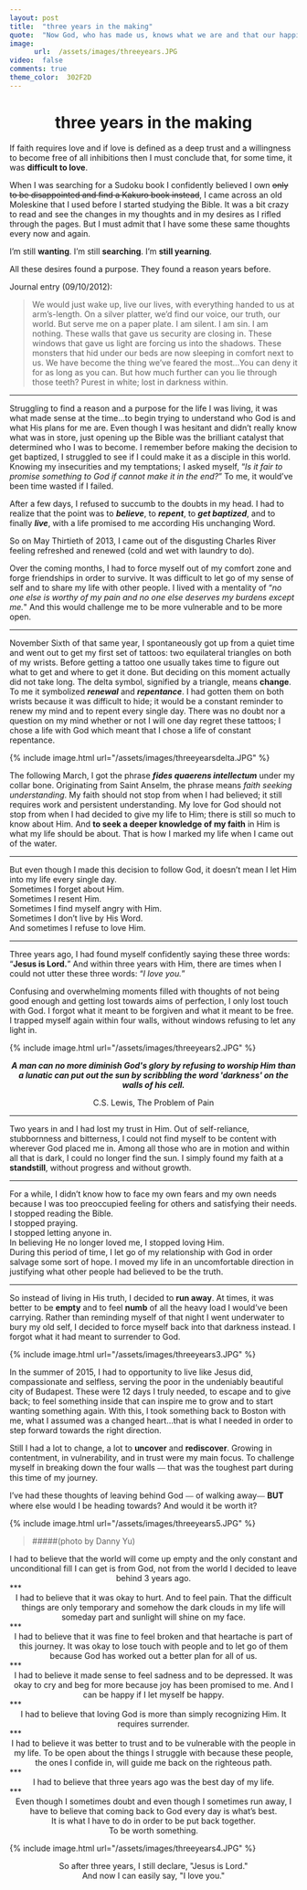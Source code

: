 ```yaml
---
layout: post
title:  "three years in the making"
quote:  "Now God, who has made us, knows what we are and that our happiness lies in Him."
image:
      url:  /assets/images/threeyears.JPG
video:  false
comments: true
theme_color:  302F2D
---
```


# <center>three years in the making</center>

If faith requires love and if love is defined as a deep trust and a willingness to become free of all inhibitions then I must conclude that, for some time, it was **difficult to love**.

When I was searching for a Sudoku book I confidently believed I own ~~only to be disappointed and find a Kakuro book instead~~, I came across an old Moleskine that I used before I started studying the Bible. It was a bit crazy to read and see the changes in my thoughts and in my desires as I rifled through the pages. But I must admit that I have some these same thoughts every now and again.

I’m still **wanting**. I’m still **searching**. I’m **still yearning**.

All these desires found a purpose. They found a reason years before.

Journal entry (09/10/2012):

> We would just wake up, live our lives, with everything handed to us at arm’s-length. On a silver platter, we’d find our voice, our truth, our world. But serve me on a paper plate. I am silent. I am sin. I am nothing. These walls that gave us security are closing in. These windows that gave us light are forcing us into the shadows. These monsters that hid under our beds are now sleeping in comfort next to us. We have become the thing we’ve feared the most…You can deny it for as long as you can. But how much further can you lie through those teeth? Purest in white; lost in darkness within.

***

Struggling to find a reason and a purpose for the life I was living, it was what made sense at the time…to begin trying to understand who God is and what His plans for me are. Even though I was hesitant and didn’t really know what was in store, just opening up the Bible was the brilliant catalyst that determined who I was to become. I remember before making the decision to get baptized, I struggled to see if I could make it as a disciple in this world. Knowing my insecurities and my temptations; I asked myself, “*Is it fair to promise something to God if cannot make it in the end?*” To me, it would’ve been time wasted if I failed. 

After a few days, I refused to succumb to the doubts in my head. I had to realize that the point was to **_believe_**, to **_repent_**, to **_get baptized_**, and to finally **_live_**, with a life promised to me according His unchanging Word.

So on May Thirtieth of 2013, I came out of the disgusting Charles River feeling refreshed and renewed (cold and wet with laundry to do).

Over the coming months, I had to force myself out of my comfort zone and forge friendships in order to survive. It was difficult to let go of my sense of self and to share my life with other people. I lived with a mentality of “*no one else is worthy of my pain and no one else deserves my burdens except me.*" And this would challenge me to be more vulnerable and to be more open.

***

November Sixth of that same year, I spontaneously got up from a quiet time and went out to get my first set of tattoos: two equilateral triangles on both of my wrists. Before getting a tattoo one usually takes time to figure out what to get and where to get it done. But deciding on this moment actually did not take long. The delta symbol, signified by a triangle, means **change**. To me it symbolized **_renewal_** and **_repentance_**. I had gotten them on both wrists because it was difficult to hide; it would be a constant reminder to renew my mind and to repent every single day. There was no doubt nor a question on my mind whether or not I will one day regret these tattoos; I chose a life with God which meant that I chose a life of constant repentance.

{% include image.html url="/assets/images/threeyearsdelta.JPG" %}

The following March, I got the phrase **_fides quaerens intellectum_** under my collar bone. Originating from Saint Anselm, the phrase means _faith seeking understanding_. My faith should not stop from when I had believed; it still requires work and persistent understanding. My love for God should not stop from when I had decided to give my life to Him; there is still so much to know about Him. And **to seek a deeper knowledge of my faith** in Him is what my life should be about. That is how I marked my life when I came out of the water.

***

But even though I made this decision to follow God, it doesn’t mean I let Him into my life every single day.  
   Sometimes I forget about Him.  
   Sometimes I resent Him.  
   Sometimes I find myself angry with Him.  
   Sometimes I don’t live by His Word.  
   And sometimes I refuse to love Him.  

***

Three years ago, I had found myself confidently saying these three words: “**Jesus is Lord.**” And within three years with Him, there are times when I could not utter these three words: “*I love you.*”

Confusing and overwhelming moments filled with thoughts of not being good enough and getting lost towards aims of perfection, I only lost touch with God. I forgot what it meant to be forgiven and what it meant to be free. I trapped myself again within four walls, without windows refusing to let any light in.


{% include image.html url="/assets/images/threeyears2.JPG" %}


**_<center>A man can no more diminish God's glory by refusing to worship Him than a lunatic can put out the sun by scribbling the word 'darkness' on the walls of his cell.</center>_**  
<center>C.S. Lewis, The Problem of Pain</center>

***

Two years in and I had lost my trust in Him. Out of self-reliance, stubbornness and bitterness, I could not find myself to be content with wherever God placed me in. Among all those who are in motion and within all that is dark, I could no longer find the sun. I simply found my faith at a **standstill**, without progress and without growth.

***

For a while, I didn’t know how to face my own fears and my own needs because I was too preoccupied feeling for others and satisfying their needs.  
   I stopped reading the Bible.  
   I stopped praying.  
   I stopped letting anyone in.  
   In believing He no longer loved me, I stopped loving Him.  
During this period of time, I let go of my relationship with God in order salvage some sort of hope. I moved my life in an uncomfortable direction in justifying what other people had believed to be the truth.

***

So instead of living in His truth, I decided to **run away**. At times, it was better to be **empty** and to feel **numb** of all the heavy load I would’ve been carrying. Rather than reminding myself of that night I went underwater to bury my old self, I decided to force myself back into that darkness instead. I forgot what it had meant to surrender to God.

{% include image.html url="/assets/images/threeyears3.JPG" %}

In the summer of 2015, I had to opportunity to live like Jesus did, compassionate and selfless, serving the poor in the undeniably beautiful city of Budapest. These were 12 days I truly needed, to escape and to give back; to feel something inside that can inspire me to grow and to start wanting something again. With this, I took something back to Boston with me, what I assumed was a changed heart…that is what I needed in order to step forward towards the right direction.

Still I had a lot to change, a lot to **uncover** and **rediscover**. Growing in contentment, in vulnerability, and in trust were my main focus. To challenge myself in breaking down the four walls ⎯⎯ that was the toughest part during this time of my journey.

I’ve had these thoughts of leaving behind God ⎯⎯ of walking away⎯⎯ **BUT** where else would I be heading towards? And would it be worth it?

{% include image.html url="/assets/images/threeyears5.JPG" %}
> #####(photo by Danny Yu)

<center>I had to believe that the world will come up empty and the only constant and unconditional fill I can get is from God, not from the world I decided to leave behind 3 years ago.</center>
***
<center>I had to believe that it was okay to hurt. And to feel pain. That the difficult things are only temporary and somehow the dark clouds in my life will someday part and sunlight will shine on my face.</center>
***
<center>I had to believe that it was fine to feel broken and that heartache is part of this journey. It was okay to lose touch with people and to let go of them because God has worked out a better plan for all of us.</center>
***
<center>I had to believe it made sense to feel sadness and to be depressed. It was okay to cry and beg for more because joy has been promised to me. And I can be happy if I let myself be happy.</center>
***
<center>I had to believe that loving God is more than simply recognizing Him. It requires surrender.</center>
***
<center>I had to believe it was better to trust and to be vulnerable with the people in my life. To be open about the things I struggle with because these people, the ones I confide in, will guide me back on the righteous path.</center>
***
<center>I had to believe that three years ago was the best day of my life.</center>
***
<center>Even though I sometimes doubt and even though I sometimes run away, I have to believe that coming back to God every day is what’s best.</center>  
   <center>It is what I have to do in order to be put back together.</center>  
   <center>To be worth something.</center>  

{% include image.html url="/assets/images/threeyears4.JPG" %}  

<center>So after three years, I still declare, "Jesus is Lord."</center>  
   <center>And now I can easily say, "I love you."</center>  
